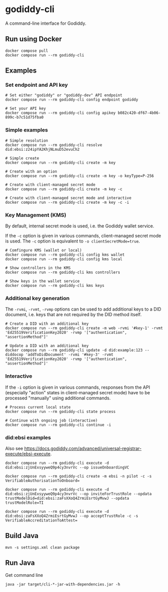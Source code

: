 # godiddy-cli

A command-line interface for Godiddy.

## Run using Docker

```shell
docker compose pull
docker compose run --rm godiddy-cli
```

## Examples

### Set endpoint and API key

```
# Set either "godiddy" or "godiddy-dev" API endpoint
docker compose run --rm godiddy-cli config endpoint godiddy

# Set your API key
docker compose run --rm godiddy-cli config apikey b082c420-df67-4b06-899c-b7c51d75fba0
```

### Simple examples

```
# Simple resolution
docker compose run --rm godiddy-cli resolve did:ebsi:z24ipYA2KhjNLmuD52evuCh2

# Simple create
docker compose run --rm godiddy-cli create -m key

# Create with an option
docker compose run --rm godiddy-cli create -m key -o keyType=P-256

# Create with client-managed secret mode
docker compose run --rm godiddy-cli create -m key -c

# Create with client-managed secret mode and interactive
docker compose run --rm godiddy-cli create -m key -c -i
```

### Key Management (KMS)

By default, internal secret mode is used, i.e. the Godiddy wallet service.

If the `-c` option is given in various commands, client-managed secret mode is used. The `-c` option is equivalent to `-o clientSecretMode=true`.

```
# Comfingure KMS (wallet or local)
docker compose run --rm godiddy-cli config kms wallet
docker compose run --rm godiddy-cli config kms local

# Show controllers in the KMS
docker compose run --rm godiddy-cli kms controllers

# Show keys in the wallet service
docker compose run --rm godiddy-cli kms keys
```

### Additional key generation

The `-rvmi`, `-rvmt`, `-rvmp` options can be used to add additional keys to a DID document, i.e. keys that are not required by the DID method itself.

```
# Create a DID with an additional key
docker compose run --rm godiddy-cli create -m web -rvmi '#key-1' -rvmt 'Ed25519VerificationKey2020' -rvmp '["authentication", "assertionMethod"]'
```

```
# Update a DID with an additional key
docker compose run --rm godiddy-cli update -d did:example:123 --diddocop 'addToDidDocument' -rvmi '#key-3' -rvmt 'Ed25519VerificationKey2020' -rvmp '["authentication", "assertionMethod"]'
```

### Interactive

If the `-i` option is given in various commands, responses from the API (especially "action" states in client-managed secret mode) have
to be processed "manually" using additional commands.

```
# Process current local state
docker compose run --rm godiddy-cli state process

# Continue with ongoing job (interactive)
docker compose run --rm godiddy-cli continue -i
```

### did:ebsi examples

Also see https://docs.godiddy.com/advanced/universal-registrar-execute/ebsi-execute.

```
docker compose run --rm godiddy-cli execute -d did:ebsi:zjUnExsyyweQ9p4cy3nvrVc --op issueOnboardingVC

docker compose run --rm godiddy-cli create -m ebsi -n pilot -c -s VerifiableAuthorisationToOnboard= 

docker compose run --rm godiddy-cli execute -d did:ebsi:zjUnExsyyweQ9p4cy3nvrVc --op inviteForTrustRole --opdata trustModelDid=did:ebsi:zaFsXXoQ4ZrmiEsrtGyMvwJ --opdata trustModelRole=TI 

docker compose run --rm godiddy-cli execute -d did:ebsi:zaFsXXoQ4ZrmiEsrtGyMvwJ --op acceptTrustRole -c -s VerifiableAccreditationToAttest=
```

## Build Java

```shell
mvn -s settings.xml clean package
```

## Run Java

Get command line

```shell
java -jar target/cli-*-jar-with-dependencies.jar -h
```

